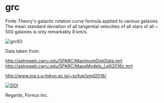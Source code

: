 # grc
Finite Theory's galactic rotation curve formula applied to various galaxies. The mean standard deviation of all tangential velocities of all stars of all ~ 500 galaxies is only remarkably 8 km/s.

![grc62](https://user-images.githubusercontent.com/13325028/185539562-7b8348e4-d227-4d9e-97a4-2a4d5d39c218.png)

Data taken from:

http://astroweb.cwru.edu/SPARC/MaximumDiskData.mrt
http://astroweb.cwru.edu/SPARC/MassModels_Lelli2016c.mrt

http://www.ioa.s.u-tokyo.ac.jp/~sofue/smd2018/

[![DOI](https://zenodo.org/badge/523206227.svg)](https://zenodo.org/badge/latestdoi/523206227)

Regards, 
Fornux Inc.
